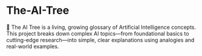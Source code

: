 # The-AI-Tree
🌱 The AI Tree is a living, growing glossary of Artificial Intelligence concepts. This project breaks down complex AI topics—from foundational basics to cutting-edge research—into simple, clear explanations using analogies and real-world examples.

